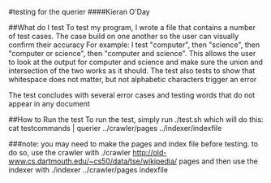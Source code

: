 #testing for the querier
####Kieran O'Day

##What do I test
To test my program, I wrote a file that contains a number
of test cases. The case build on one another so the user
can visually confirm their accuracy
For example: I test "computer", then "science", then 
"computer or science", then "computer and science". This
allows the user to look at the output for computer and 
science and make sure the union and intersection of the 
two works as it should.
The test also tests to show that whitespace does not 
matter, but not alphabetic characters trigger an error

The test concludes with several error cases and testing 
words that do not appear in any document

##How to Run the test
To run the test, simply run 
./test.sh
which will do this:
cat testcommands | querier ../crawler/pages ../indexer/indexfile

###note:
you may need to make the pages and index file before
testing. to do so, use the crawler with
./crawler http://old-www.cs.dartmouth.edu/~cs50/data/tse/wikipedia/ pages
and then use the indexer with
./indexer ../crawler/pages indexfile